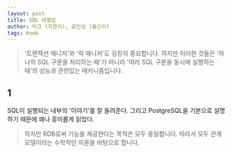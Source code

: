```yaml
---
layout: post
title: SQL 레벨업
author: 미크 (지은이), 윤인성 (옮긴이)
tags: book
---
```


> '트랜잭션 매니저'와 '락 매니저'도 굉장히 중요합니다. 하지만 이러한 것들은 '하나의 SQL 구문을 처리하는 때'가 아니라 '여러 SQL 구문을 동시에 실행하는 때'의 성능과 관련있는 매커니즘입니다.

## 1
SQL이 실행되는 내부의 '이야기'를 잘 들려준다. 그리고 PostgreSQL을 기본으로 설명하기 때문에 꽤나 흥미롭게 읽었다.


> 하지만 RDB로써 기능을 제공한다는 목적은 모두 동일합니다. 따라서 모두 관계 모델이라는 수학적인 이론을 바탕으로 합니다.